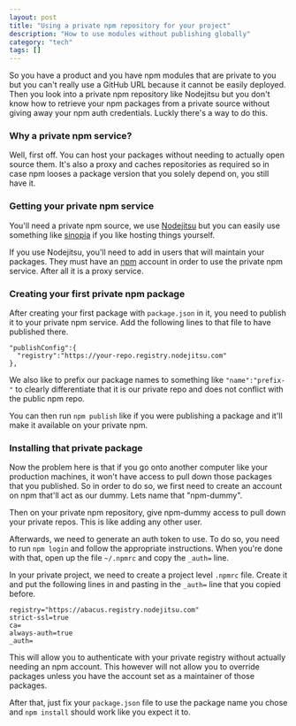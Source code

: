 ```yaml
---
layout: post
title: "Using a private npm repository for your project"
description: "How to use modules without publishing globally"
category: "tech"
tags: []
---
```


So you have a product and you have npm modules that are private to you but you can't really use a GitHub URL because it cannot be easily deployed. Then you look into a private npm repository like Nodejitsu but you don't know how to retrieve your npm packages from a private source without giving away your npm auth credentials. Luckly there's a way to do this.

### Why a private npm service?

Well, first off. You can host your packages without needing to actually open source them. It's also a proxy and caches repositories as required so in case npm looses a package version that you solely depend on, you still have it.

### Getting your private npm service

You'll need a private npm source, we use [Nodejitsu](https://www.nodejitsu.com/pricing/#npm-main) but you can easily use something like [sinopia](https://www.npmjs.org/package/sinopia) if you like hosting things yourself.

If you use Nodejitsu, you'll need to add in users that will maintain your packages. They must have an [npm](https://npmjs.org) account in order to use the private npm service. After all it is a proxy service.

### Creating your first private npm package

After creating your first package with `package.json` in it, you need to publish it to your private npm service. Add the following lines to that file to have published there.

    "publishConfig":{
      "registry":"https://your-repo.registry.nodejitsu.com"
    },

We also like to prefix our package names to something like `"name":"prefix-"` to clearly differentiate that it is our private repo and does not conflict with the public npm repo.

You can then run `npm publish` like if you were publishing a package and it'll make it available on your private npm.

### Installing that private package

Now the problem here is that if you go onto another computer like your production machines, it won't have access to pull down those packages that you published. So in order to do so, we first need to create an account on npm that'll act as our dummy. Lets name that "npm-dummy".

Then on your private npm repository, give npm-dummy access to pull down your private repos. This is like adding any other user.

Afterwards, we need to generate an auth token to use. To do so, you need to run `npm login` and follow the appropriate instructions. When you're done with that, open up the file `~/.npmrc` and copy the `_auth=` line.

In your private project, we need to create a project level `.npmrc` file. Create it and put the following lines in and pasting in the `_auth=` line that you copied before.

    registry="https://abacus.registry.nodejitsu.com"
    strict-ssl=true
    ca=
    always-auth=true
    _auth=

This will allow you to authenticate with your private registry without actually needing an npm account. This however will not allow you to override packages unless you have the account set as a maintainer of those packages.

After that, just fix your `package.json` file to use the package name you chose and `npm install` should work like you expect it to.
